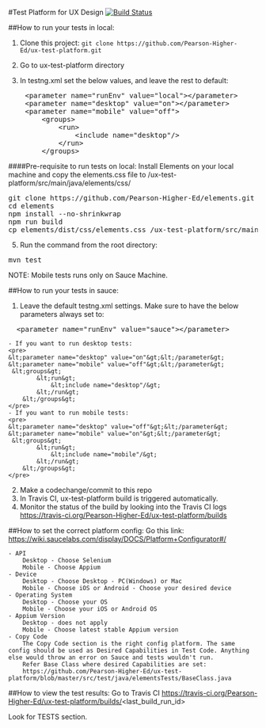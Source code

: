 #Test Platform for UX Design [![Build Status](https://travis-ci.org/Pearson-Higher-Ed/ux-test-platform.svg?branch=master)](https://travis-ci.org/Pearson-Higher-Ed/ux-test-platform)

##How to run your tests in local:
1. Clone this project:
    `git clone https://github.com/Pearson-Higher-Ed/ux-test-platform.git`

3. Go to ux-test-platform directory
4. In testng.xml set the below values, and leave the rest to default:
<pre>
    &lt;parameter name="runEnv" value="local"&gt;&lt;/parameter&gt;
    &lt;parameter name="desktop" value="on">&lt;/parameter&gt;
    &lt;parameter name="mobile" value="off"&gt;
        &lt;groups&gt;
            &lt;run&gt;
                &lt;include name="desktop"/&gt;
            &lt;/run&gt;
        &lt;/groups&gt;
</pre>
####Pre-requisite to run tests on local:
Install Elements on your local machine and copy the elements.css file to /ux-test-platform/src/main/java/elements/css/
<pre>
git clone https://github.com/Pearson-Higher-Ed/elements.git
cd elements
npm install --no-shrinkwrap
npm run build
cp elements/dist/css/elements.css /ux-test-platform/src/main/java/elements/css/
</pre>
    

5. Run the command from the root directory:
<pre>
mvn test
</pre>

NOTE: Mobile tests runs only on Sauce Machine.

##How to run your tests in sauce:
1. Leave the default testng.xml settings. Make sure to have the below parameters always set to:
<pre>
  &lt;parameter name="runEnv" value="sauce"&gt;&lt;/parameter&gt;
</pre>
    - If you want to run desktop tests:
    <pre>
    &lt;parameter name="desktop" value="on"&gt;&lt;/parameter&gt;
    &lt;parameter name="mobile" value="off"&gt;&lt;/parameter&gt;
     &lt;groups&gt;
            &lt;run&gt;
                &lt;include name="desktop"/&gt;
            &lt;/run&gt;
        &lt;/groups&gt;
    </pre>
    - If you want to run mobile tests:
    <pre>
    &lt;parameter name="desktop" value="off"&gt;&lt;/parameter&gt;
    &lt;parameter name="mobile" value="on"&gt;&lt;/parameter&gt;
     &lt;groups&gt;
            &lt;run&gt;
                &lt;include name="mobile"/&gt;
            &lt;/run&gt;
        &lt;/groups&gt;
    </pre>
2. Make a codechange/commit to this repo
3. In Travis CI, ux-test-platform build is triggered automatically.
4. Monitor the status of the build by looking into the Travis CI logs
    https://travis-ci.org/Pearson-Higher-Ed/ux-test-platform/builds

##How to set the correct platform config:
Go this link: https://wiki.saucelabs.com/display/DOCS/Platform+Configurator#/

    - API
        Desktop - Choose Selenium
        Mobile - Choose Appium
    - Device
        Desktop - Choose Desktop - PC(Windows) or Mac
        Mobile - Choose iOS or Android - Choose your desired device
    - Operating System
        Desktop - Choose your OS
        Mobile - Choose your iOS or Android OS
    - Appium Version
        Desktop - does not apply
        Mobile - Choose latest stable Appium version
    - Copy Code
        The Copy Code section is the right config platform. The same config should be used as Desired Capabilities in Test Code. Anything else would throw an error on Sauce and tests wouldn't run.
        Refer Base Class where desired Capabilities are set:                    
        https://github.com/Pearson-Higher-Ed/ux-test-platform/blob/master/src/test/java/elementsTests/BaseClass.java

##How to view the test results:
Go to Travis CI https://travis-ci.org/Pearson-Higher-Ed/ux-test-platform/builds/<last_build_run_id&gt;

Look for TESTS section.
